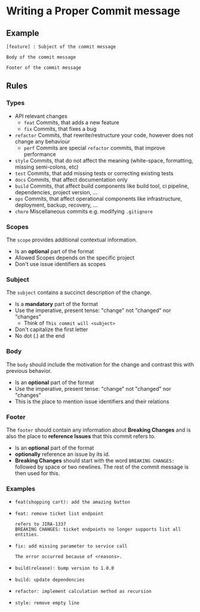 # Writing a Proper Commit message

## Example

```text
[feature] : Subject of the commit message

Body of the commit message

Footer of the commit message
```

## Rules

### Types

* API relevant changes
  * `feat` Commits, that adds a new feature
  * `fix` Commits, that fixes a bug
* `refactor` Commits, that rewrite/restructure your code, however does not change any behaviour
  * `perf` Commits are special `refactor` commits, that improve performance
* `style` Commits, that do not affect the meaning (white-space, formatting, missing semi-colons, etc)
* `test` Commits, that add missing tests or correcting existing tests
* `docs` Commits, that affect documentation only
* `build` Commits, that affect build components like build tool, ci pipeline, dependencies, project version, ...
* `ops` Commits, that affect operational components like infrastructure, deployment, backup, recovery, ...
* `chore` Miscellaneous commits e.g. modifying `.gitignore`

### Scopes

The `scope` provides additional contextual information.

* Is an **optional** part of the format
* Allowed Scopes depends on the specific project
* Don't use issue identifiers as scopes

### Subject

The `subject` contains a succinct description of the change.

* Is a **mandatory** part of the format
* Use the imperative, present tense: "change" not "changed" nor "changes"
  * Think of `This commit will <subject>`
* Don't capitalize the first letter
* No dot (.) at the end

### Body

The `body` should include the motivation for the change and contrast this with previous behavior.

* Is an **optional** part of the format
* Use the imperative, present tense: "change" not "changed" nor "changes"
* This is the place to mention issue identifiers and their relations

### Footer

The `footer` should contain any information about **Breaking Changes** and is also the place to **reference Issues** that this commit refers to.

* Is an **optional** part of the format
* **optionally** reference an issue by its id.
* **Breaking Changes** should start with the word `BREAKING CHANGES:` followed by space or two newlines. The rest of the commit message is then used for this.

### Examples

* ```text
  feat(shopping cart): add the amazing button
  ```

* ```text
  feat: remove ticket list endpoint
  
  refers to JIRA-1337
  BREAKING CHANGES: ticket endpoints no longer supports list all entities.
  ```

* ```text
  fix: add missing parameter to service call
  
  The error occurred because of <reasons>.
  ```

* ```text
  build(release): bump version to 1.0.0
  ```

* ```text
  build: update dependencies
  ```

* ```text
  refactor: implement calculation method as recursion
  ```

* ```text
  style: remove empty line
  ```

